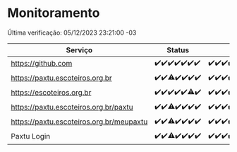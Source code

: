 # Monitoramento

Última verificação: 05/12/2023 23:21:00 -03

|Serviço|Status|Últimas 24h|
|---|---|---|
|https://github.com|<span title="2023-11-29: OK=24">✔️</span><span title="2023-11-30: OK=24">✔️</span><span title="2023-12-01: OK=24">✔️</span><span title="2023-12-02: OK=24">✔️</span><span title="2023-12-03: OK=24">✔️</span><span title="2023-12-04: OK=24">✔️</span><span title="2023-12-05: OK=2">✔️</span>|<span title="04/12/2023 23:22:00 -03 : 200">✔️</span><span title="05/12/2023 00:07:00 -03 : 200">✔️</span><span title="05/12/2023 01:07:00 -03 : 200">✔️</span><span title="05/12/2023 02:06:00 -03 : 200">✔️</span><span title="05/12/2023 03:08:00 -03 : 200">✔️</span><span title="05/12/2023 04:06:00 -03 : 200">✔️</span><span title="05/12/2023 05:08:00 -03 : 200">✔️</span><span title="05/12/2023 06:06:00 -03 : 200">✔️</span><span title="05/12/2023 07:07:00 -03 : 200">✔️</span><span title="05/12/2023 08:04:00 -03 : 200">✔️</span><span title="05/12/2023 09:11:00 -03 : 200">✔️</span><span title="05/12/2023 10:09:00 -03 : 200">✔️</span><span title="05/12/2023 11:06:00 -03 : 200">✔️</span><span title="05/12/2023 12:06:00 -03 : 200">✔️</span><span title="05/12/2023 13:08:00 -03 : 200">✔️</span><span title="05/12/2023 14:05:00 -03 : 200">✔️</span><span title="05/12/2023 15:08:00 -03 : 200">✔️</span><span title="05/12/2023 16:03:00 -03 : 200">✔️</span><span title="05/12/2023 17:07:00 -03 : 200">✔️</span><span title="05/12/2023 18:05:00 -03 : 200">✔️</span><span title="05/12/2023 19:05:00 -03 : 200">✔️</span><span title="05/12/2023 20:06:00 -03 : 200">✔️</span><span title="05/12/2023 21:31:00 -03 : 200">✔️</span><span title="05/12/2023 22:48:00 -03 : 200">✔️</span><span title="05/12/2023 23:21:00 -03 : 200">✔️</span>|
|https://paxtu.escoteiros.org.br|<span title="2023-11-29: OK=24">✔️</span><span title="2023-11-30: OK=24">✔️</span><span title="2023-12-01: OK=23, Falhas=1">⚠️</span><span title="2023-12-02: OK=24">✔️</span><span title="2023-12-03: OK=24">✔️</span><span title="2023-12-04: OK=24">✔️</span><span title="2023-12-05: OK=2">✔️</span>|<span title="04/12/2023 23:22:00 -03 : 200">✔️</span><span title="05/12/2023 00:07:00 -03 : 200">✔️</span><span title="05/12/2023 01:07:00 -03 : 200">✔️</span><span title="05/12/2023 02:06:00 -03 : 200">✔️</span><span title="05/12/2023 03:08:00 -03 : 200">✔️</span><span title="05/12/2023 04:06:00 -03 : 200">✔️</span><span title="05/12/2023 05:08:00 -03 : 200">✔️</span><span title="05/12/2023 06:06:00 -03 : 200">✔️</span><span title="05/12/2023 07:07:00 -03 : 200">✔️</span><span title="05/12/2023 08:04:00 -03 : 200">✔️</span><span title="05/12/2023 09:11:00 -03 : 200">✔️</span><span title="05/12/2023 10:09:00 -03 : 200">✔️</span><span title="05/12/2023 11:06:00 -03 : 200">✔️</span><span title="05/12/2023 12:06:00 -03 : 200">✔️</span><span title="05/12/2023 13:08:00 -03 : 200">✔️</span><span title="05/12/2023 14:05:00 -03 : 200">✔️</span><span title="05/12/2023 15:08:00 -03 : 200">✔️</span><span title="05/12/2023 16:03:00 -03 : 200">✔️</span><span title="05/12/2023 17:07:00 -03 : 200">✔️</span><span title="05/12/2023 18:05:00 -03 : 200">✔️</span><span title="05/12/2023 19:05:00 -03 : 200">✔️</span><span title="05/12/2023 20:06:00 -03 : 200">✔️</span><span title="05/12/2023 21:31:00 -03 : 200">✔️</span><span title="05/12/2023 22:48:00 -03 : 200">✔️</span><span title="05/12/2023 23:21:00 -03 : 200">✔️</span>|
|https://escoteiros.org.br|<span title="2023-11-29: OK=24">✔️</span><span title="2023-11-30: OK=24">✔️</span><span title="2023-12-01: OK=24">✔️</span><span title="2023-12-02: OK=24">✔️</span><span title="2023-12-03: OK=24">✔️</span><span title="2023-12-04: OK=23, Falhas=1">⚠️</span><span title="2023-12-05: OK=2">✔️</span>|<span title="04/12/2023 23:22:00 -03 : 200">✔️</span><span title="05/12/2023 00:07:00 -03 : 200">✔️</span><span title="05/12/2023 01:07:00 -03 : 200">✔️</span><span title="05/12/2023 02:06:00 -03 : 200">✔️</span><span title="05/12/2023 03:08:00 -03 : 200">✔️</span><span title="05/12/2023 04:06:00 -03 : 200">✔️</span><span title="05/12/2023 05:08:00 -03 : 200">✔️</span><span title="05/12/2023 06:06:00 -03 : 200">✔️</span><span title="05/12/2023 07:07:00 -03 : 200">✔️</span><span title="05/12/2023 08:04:00 -03 : 200">✔️</span><span title="05/12/2023 09:11:00 -03 : 200">✔️</span><span title="05/12/2023 10:09:00 -03 : 200">✔️</span><span title="05/12/2023 11:06:00 -03 : 200">✔️</span><span title="05/12/2023 12:06:00 -03 : 200">✔️</span><span title="05/12/2023 13:08:00 -03 : 200">✔️</span><span title="05/12/2023 14:05:00 -03 : 200">✔️</span><span title="05/12/2023 15:08:00 -03 : 200">✔️</span><span title="05/12/2023 16:03:00 -03 : 200">✔️</span><span title="05/12/2023 17:07:00 -03 : 200">✔️</span><span title="05/12/2023 18:05:00 -03 : 200">✔️</span><span title="05/12/2023 19:05:00 -03 : 200">✔️</span><span title="05/12/2023 20:06:00 -03 : 200">✔️</span><span title="05/12/2023 21:31:00 -03 : 200">✔️</span><span title="05/12/2023 22:48:00 -03 : 200">✔️</span><span title="05/12/2023 23:21:00 -03 : 200">✔️</span>|
|https://paxtu.escoteiros.org.br/paxtu|<span title="2023-11-29: OK=24">✔️</span><span title="2023-11-30: OK=24">✔️</span><span title="2023-12-01: OK=23, Falhas=1">⚠️</span><span title="2023-12-02: OK=24">✔️</span><span title="2023-12-03: OK=24">✔️</span><span title="2023-12-04: OK=24">✔️</span><span title="2023-12-05: OK=2">✔️</span>|<span title="04/12/2023 23:22:00 -03 : 200">✔️</span><span title="05/12/2023 00:07:00 -03 : 200">✔️</span><span title="05/12/2023 01:07:00 -03 : 200">✔️</span><span title="05/12/2023 02:06:00 -03 : 200">✔️</span><span title="05/12/2023 03:08:00 -03 : 200">✔️</span><span title="05/12/2023 04:06:00 -03 : 200">✔️</span><span title="05/12/2023 05:09:00 -03 : 200">✔️</span><span title="05/12/2023 06:07:00 -03 : 200">✔️</span><span title="05/12/2023 07:07:00 -03 : 200">✔️</span><span title="05/12/2023 08:04:00 -03 : 200">✔️</span><span title="05/12/2023 09:11:00 -03 : 200">✔️</span><span title="05/12/2023 10:10:00 -03 : 200">✔️</span><span title="05/12/2023 11:06:00 -03 : 200">✔️</span><span title="05/12/2023 12:06:00 -03 : 200">✔️</span><span title="05/12/2023 13:08:00 -03 : 200">✔️</span><span title="05/12/2023 14:05:00 -03 : 200">✔️</span><span title="05/12/2023 15:08:00 -03 : 200">✔️</span><span title="05/12/2023 16:03:00 -03 : 200">✔️</span><span title="05/12/2023 17:07:00 -03 : 200">✔️</span><span title="05/12/2023 18:05:00 -03 : 200">✔️</span><span title="05/12/2023 19:05:00 -03 : 200">✔️</span><span title="05/12/2023 20:06:00 -03 : 200">✔️</span><span title="05/12/2023 21:31:00 -03 : 200">✔️</span><span title="05/12/2023 22:48:00 -03 : 200">✔️</span><span title="05/12/2023 23:21:00 -03 : 200">✔️</span>|
|https://paxtu.escoteiros.org.br/meupaxtu|<span title="2023-11-29: OK=24">✔️</span><span title="2023-11-30: OK=24">✔️</span><span title="2023-12-01: OK=23, Falhas=1">⚠️</span><span title="2023-12-02: OK=24">✔️</span><span title="2023-12-03: OK=24">✔️</span><span title="2023-12-04: OK=24">✔️</span><span title="2023-12-05: OK=2">✔️</span>|<span title="04/12/2023 23:22:00 -03 : 200">✔️</span><span title="05/12/2023 00:07:00 -03 : 200">✔️</span><span title="05/12/2023 01:07:00 -03 : 200">✔️</span><span title="05/12/2023 02:06:00 -03 : 200">✔️</span><span title="05/12/2023 03:08:00 -03 : 200">✔️</span><span title="05/12/2023 04:06:00 -03 : 200">✔️</span><span title="05/12/2023 05:09:00 -03 : 200">✔️</span><span title="05/12/2023 06:07:00 -03 : 200">✔️</span><span title="05/12/2023 07:07:00 -03 : 200">✔️</span><span title="05/12/2023 08:04:00 -03 : 200">✔️</span><span title="05/12/2023 09:11:00 -03 : 200">✔️</span><span title="05/12/2023 10:10:00 -03 : 200">✔️</span><span title="05/12/2023 11:06:00 -03 : 200">✔️</span><span title="05/12/2023 12:06:00 -03 : 200">✔️</span><span title="05/12/2023 13:08:00 -03 : 200">✔️</span><span title="05/12/2023 14:05:00 -03 : 200">✔️</span><span title="05/12/2023 15:08:00 -03 : 200">✔️</span><span title="05/12/2023 16:03:00 -03 : 200">✔️</span><span title="05/12/2023 17:07:00 -03 : 200">✔️</span><span title="05/12/2023 18:05:00 -03 : 200">✔️</span><span title="05/12/2023 19:05:00 -03 : 200">✔️</span><span title="05/12/2023 20:06:00 -03 : 200">✔️</span><span title="05/12/2023 21:31:00 -03 : 200">✔️</span><span title="05/12/2023 22:48:00 -03 : 200">✔️</span><span title="05/12/2023 23:21:00 -03 : 200">✔️</span>|
|Paxtu Login|<span title="2023-11-29: OK=24">✔️</span><span title="2023-11-30: OK=24">✔️</span><span title="2023-12-01: OK=23, Falhas=1">⚠️</span><span title="2023-12-02: OK=24">✔️</span><span title="2023-12-03: OK=24">✔️</span><span title="2023-12-04: OK=24">✔️</span><span title="2023-12-05: OK=2">✔️</span>|<span title="04/12/2023 23:22:00 -03 : 200">✔️</span><span title="05/12/2023 00:07:00 -03 : 200">✔️</span><span title="05/12/2023 01:07:00 -03 : 200">✔️</span><span title="05/12/2023 02:06:00 -03 : 200">✔️</span><span title="05/12/2023 03:08:00 -03 : 200">✔️</span><span title="05/12/2023 04:06:00 -03 : 200">✔️</span><span title="05/12/2023 05:09:00 -03 : 200">✔️</span><span title="05/12/2023 06:07:00 -03 : 200">✔️</span><span title="05/12/2023 07:07:00 -03 : 200">✔️</span><span title="05/12/2023 08:04:00 -03 : 200">✔️</span><span title="05/12/2023 09:11:00 -03 : 200">✔️</span><span title="05/12/2023 10:10:00 -03 : 200">✔️</span><span title="05/12/2023 11:06:00 -03 : 200">✔️</span><span title="05/12/2023 12:06:00 -03 : 200">✔️</span><span title="05/12/2023 13:08:00 -03 : 200">✔️</span><span title="05/12/2023 14:05:00 -03 : 200">✔️</span><span title="05/12/2023 15:08:00 -03 : 200">✔️</span><span title="05/12/2023 16:03:00 -03 : 200">✔️</span><span title="05/12/2023 17:07:00 -03 : 200">✔️</span><span title="05/12/2023 18:05:00 -03 : 200">✔️</span><span title="05/12/2023 19:05:00 -03 : 200">✔️</span><span title="05/12/2023 20:06:00 -03 : 200">✔️</span><span title="05/12/2023 21:31:00 -03 : 200">✔️</span><span title="05/12/2023 22:48:00 -03 : 200">✔️</span><span title="05/12/2023 23:21:00 -03 : 200">✔️</span>|
